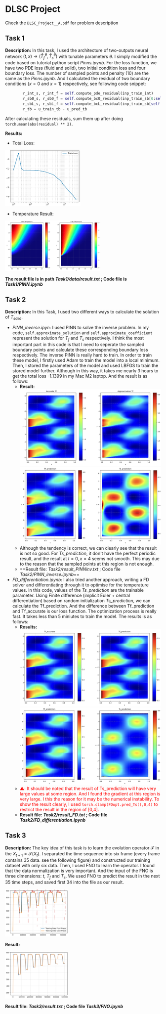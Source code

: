 # DLSC Project
Check the `DLSC_Project__A.pdf` for problem description 
## Task 1
**Description:** In this task, I used the architecture of two-outputs neural network $(t,x)\rightarrow(\bar{T}^\theta_f,\bar{T}^\theta_s)$ with tunable parameters $\theta$. I simply modified the code based on tutorial python script _Pinns.ipynb_. For the loss function, we have two PDE loss (fluid and solid), two initial condition loss and four boundary loss. The number of sampled points and penalty (10) are the same as the _Pinns.ipynb_. And I calculated the residual of two boundary conditions ($x=0$ and $x=1$) respectively, see following code snippet:

```python
        r_int_s, r_int_f = self.compute_pde_residual(inp_train_int)
        r_sb0_s, r_sb0_f = self.compute_bc0_residual(inp_train_sb[0:self.n_sb,:])
        r_sbL_s, r_sbL_f = self.compute_bcL_residual(inp_train_sb[self.n_sb:,:])
        r_tb = u_train_tb - u_pred_tb
```

After calculating these residuals, sum them up after doing `torch.mean(abs(residual) ** 2)`.

**Results:**

- Total Loss: 

<img src="assets/image-20230615114010315.png" alt="image-20230615114010315" style="zoom:30%;" />

- Temperature Result:

<img src="assets/image-20230615114103108.png" alt="image-20230615114103108" style="zoom:30%;" />

**The result file is in path *Task1/data/result.txt* ; Code file is _Task1/PINN.ipynb_**

## Task 2

**Description:** In this Task, I used two different ways to calculate the solution of $T_\text{solid}$. 

- *PINN_inverse.ipyn*: I used PINN to solve the inverse problem. In my code, `self.approximate_solution` and `self.approximate_coefficient` represent the solution for $T_f$ and $T_s$ respectively. I think the most important part in this code is that I need to seperate the sampled boundary points and calculate these corresponding boundary loss respectively.  The inverse PINN is really hard to train. In order to train these model, I firstly used Adam to train the model into a local minimum. Then, I stored the parameters of the model and used LBFGS to train the stored model further. Although in this way, it takes me nearly 3 hours to get the total loss -1.1399 in my Mac M2 laptop. And the result is as follows:
  - **Result:**
![](assets/image-20230615190606966.png)
![](assets/image-20230615190637558.png)
  - Although the tendency is correct, we can clearly see that the result is not so good. For *Ts_prediction*, it don't have the perfect periodic result, and the result at $t = 0, x = 4$ seems not smooth. This may due to the reason that the sampled points at this region is not enough.
  - ==Result file: *Task2/result_PINNinv.txt* ; Code file _Task2/PINN_inverse.ipynb_==
- *FD_differentiation.ipynb*: I also tried another approach, writing a FD solver and differentiating through it to optimise for the temperature values. In this code, values of the *Ts_prediction* are the trainable parameter. Using Finite difference (implicit Euler + central differentiation) based on random initialization *Ts_prediction*, we can calculate the Tf_prediction. And the difference between  Tf_prediction and Tf_accurate is our loss function. The optimization process is really fast. It takes less than 5 miniutes to train the model. The results is as follows:
  - **Results:**
![](assets/image-20230615191935873.png)
![](assets/image-20230615191959604.png)
  - <font color=red> ⚠️: It should be noted that the result of Ts_prediction will have very large values at some region. And I found the gradient at this region is very large. I this the reason for it may be the numerical instability. To show the result clearly, I used `torch.clamp(FDopt.pred_Ts(),0,4)` to restrict the result in the region of [0,4].</font>
  - **Result file: *Task2/result_FD.txt* ; Code file _Task2/FD_differentiation.ipynb_**

## Task 3

**Description:** The key idea of this task is to learn the evolution operator $\mathcal{F}$ in the $X_{t+1} = \mathcal{F}(X_t)$. I separated the time sequence into six frame (every frame contains 35 data. see the following figure) and constructed our training dataset with only six data. Then, I used FNO to learn the operator. I found that the data normalization is very important. And the input of the FNO is three dimensions: $t$, $T_f$ and $T_s$. We used FNO to predict the result in the next 35 time steps, and saved first 34 into the file as our result.

<img src="assets/image-20230615192953026.png" alt="image-20230615192953026" style="zoom:20%;" />

**Result:**

<img src="assets/image-20230615200606306.png" alt="image-20230615200606306" style="zoom:20%;" />

**Result file: *Task3/result.txt* ; Code file _Task3/FNO.ipynb_**
